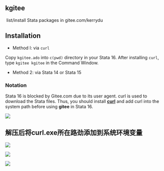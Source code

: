  ##  kgitee 

​          list/install Stata packages in gitee.com/kerrydu



## Installation

* Method I: via `curl`

Copy `kgitee.ado`  into  `c(pwd)` directory in your Stata 16. After installing `curl`, type `kgitee kgitee` in the Command Window. 

* Method 2: via Stata 14 or Stata 15

  

### Notation

Stata 16 is blocked by Gitee.com due to its user agent. curl is used to download the Stata files. Thus, you should install [**curl**](https://curl.haxx.se/windows/)  and add curl into the system path before using **gitee** in Stata 16.



![](https://i.loli.net/2020/05/05/EbomXYCZ3pzhKnt.png)



## 解压后将curl.exe所在路劲添加到系统环境变量



![](https://i.loli.net/2020/05/05/5utXDxJRw9iKvyk.png)

![](https://i.loli.net/2020/05/05/SM3kqo84vFyrY6j.png)





![](https://i.loli.net/2020/05/05/IOLknuzoY6xfP25.png)

